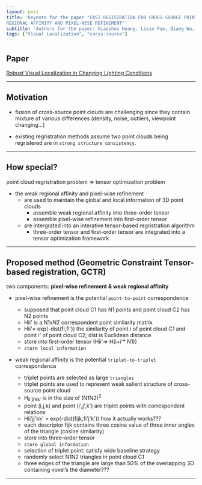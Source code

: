 ```yaml
---
layout: post
title: 'Keynote for the paper "FAST REGISTRATION FOR CROSS-SOURCE POINT CLOUDS BY USING WEAK
REGIONAL AFFINITY AND PIXEL-WISE REFINEMENT"'
subtitle: 'Authors for the paper: Xiaoshui Huang, Lixin Fan, Qiang Wu, Jian Zhang, Chun Yuan'
tags: ["Visual Localization", "corss-source"]
---
```


## Paper
<a href="https://ieeexplore.ieee.org/document/7989640">Robust Visual Localization in Changing Lighting Conditions</a>

---

## Motivation
- fusion of cross-source point clouds are challenging since they contain mixture of various differences (density, noise, outliers, viewpoint changing...)

- existing regristration methods assume two point clouds being regristered are in
`strong structure consistency`.

---

## How special?
point cloud regristration problem => tensor optimization problem
- the weak regional affinity and pixel-wise refinement 
  - are used to maintain the global and local information of 3D point clouds
    - assemble weak regional affinity into three-order tensor
    - assemble pixel-wise refinement into first-order tensor
  - are intergrated into an interative tensor-based regristration algorithm
    - three-order tensor and first-order tensor are integrated into a tensor optimization framework

---

## Proposed method (Geometric Constraint Tensor-based registration, GCTR)
two components: **pixel-wise refinement & weak regional affinity**
- pixel-wise refinement is the potential `point-to-point` correspondence
  - supposed that point cloud C1 has N1 points and point cloud C2 has N2 points	
  - Hii' is a N1xN2 correspondent point similarity matrix
  - Hii'= exp(-dist(fi,fi')) the similarity of point i of point cloud C1 and point i' of point cloud C2; dist is Euclidean distance
  - store into first-order tensor (Hii'=> H(i+i'* N1))
  - `store local information`

- weak regional affinity is the potential `triplet-to-triplet` correspondence
  - triplet points are selected as large `triangles`
  - triplet points are used to represent weak salient structure of cross-source point cloud
  - H<sub>ii'jj'kk'</sub> is in the size of (N1N2)<sup>3</sup>
  - point (i,j,k) and point (i',j',k') are triplet points with correspondent relations
  - Hii'jj'kk' =  exp(-dist(fijk,fi'j'k')) how it actually works???
  - each descriptor fijk contains three cosine value of three inner angles of the triangle (cosine similarity)
  - store into three-order tensor
  - `store global information`
  - selection of triplet point: satisfy wide baseline strategy
  - randomly select N1N2 triangles in point cloud C1
  - three edges of the triangle are large than 50% of the overlapping 3D containing voxel’s the diameter???

---

